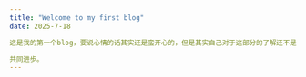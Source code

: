 ```yaml
---
title: "Welcome to my first blog"
date: 2025-7-18

这是我的第一个blog，要说心情的话其实还是蛮开心的，但是其实自己对于这部分的了解还不是很透彻，hexo，node.js，希望之后可以给大家一个更好的观看体验。

共同进步。
---
```

